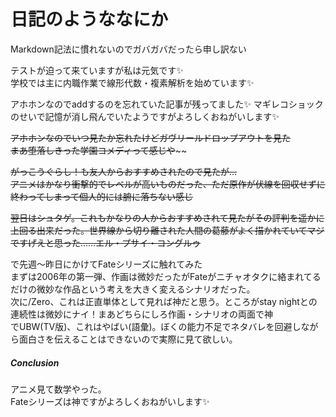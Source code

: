 # 日記のようななにか

Markdown記法に慣れないのでガバガバだったら申し訳ない

テストが迫って来ていますが私は元気です✨<br>学校では主に内職作業で線形代数・複素解析を始めています✨

アホホンなのでaddするのを忘れていた記事が残ってました✨
マギレコショックのせいで記憶が消し飛んでいたようですがよろしくおねがいします✨

~~アホホンなのでいつ見たか忘れたけどガヴリールドロップアウトを見た<br>まあ堕落しきった学園コメディって感じや~~~~

~~がっこうぐらし！も友人からおすすめされたので見たが…<br>アニメはかなり衝撃的でレベルが高いものだった、ただ原作が伏線を回収せずに終わってしまって個人的には腑に落ちない感じ~~

~~翌日はシュタゲ。これもかなりの人からおすすめされて見たがその評判を遥かに上回る出来だった。世界線から切り離された人間の葛藤がよく描かれていてマジですげえと思った……エル・プサイ・コングルゥ~~

で先週～昨日にかけてFateシリーズに触れてみた<br>まずは2006年の第一弾、作画は微妙だったがFateがニチャオタクに絡まれてるだけの微妙な作品という考えを大きく変えるシナリオだった。<br>次に/Zero、これは正直単体として見れば神だと思う。ところがstay nightとの連続性は微妙にナイ！まあどちらにしろ作画・シナリオの両面で神<br>でUBW(TV版)、これはやばい(語彙)。ぼくの能力不足でネタバレを回避しながら面白さを伝えることはできないので実際に見て欲しい。

##### Conclusion

アニメ見て数学やった。<br>Fateシリーズは神ですがよろしくおねがいします✨
